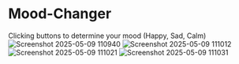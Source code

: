 # Mood-Changer
Clicking buttons to determine your mood (Happy, Sad, Calm)
![Screenshot 2025-05-09 110940](https://github.com/user-attachments/assets/6dafe406-37b1-467b-8f0b-bb6192420b4c)
![Screenshot 2025-05-09 111012](https://github.com/user-attachments/assets/6e76695c-894b-4a3d-97cf-20672e35c67b)
![Screenshot 2025-05-09 111021](https://github.com/user-attachments/assets/63ee318c-5787-439b-bee6-d989ecdeeb06)
![Screenshot 2025-05-09 111031](https://github.com/user-attachments/assets/3e178028-f86d-4f78-8f2e-de0c46b2fa3f)
